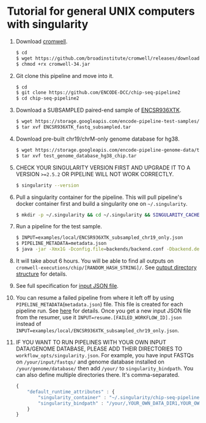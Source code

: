 # Tutorial for general UNIX computers with singularity

1. Download [cromwell](https://github.com/broadinstitute/cromwell).
    ```bash
    $ cd
    $ wget https://github.com/broadinstitute/cromwell/releases/download/34/cromwell-34.jar
    $ chmod +rx cromwell-34.jar
    ```

2. Git clone this pipeline and move into it.
    ```bash
    $ cd
    $ git clone https://github.com/ENCODE-DCC/chip-seq-pipeline2
    $ cd chip-seq-pipeline2
    ```

3. Download a SUBSAMPLED paired-end sample of [ENCSR936XTK](https://www.encodeproject.org/experiments/ENCSR936XTK/).
    ```bash
    $ wget https://storage.googleapis.com/encode-pipeline-test-samples/encode-chip-seq-pipeline/ENCSR936XTK/ENCSR936XTK_fastq_subsampled.tar
    $ tar xvf ENCSR936XTK_fastq_subsampled.tar
    ```

4. Download pre-built chr19/chrM-only genome database for hg38.
    ```bash
    $ wget https://storage.googleapis.com/encode-pipeline-genome-data/test_genome_database_hg38_chr19_chrM_chip.tar
    $ tar xvf test_genome_database_hg38_chip.tar
    ```

5. CHECK YOUR SINGULARITY VERSION FIRST AND UPGRADE IT TO A VERSION `>=2.5.2` OR PIPELINE WILL NOT WORK CORRECTLY.
    ```bash
    $ singularity --version
    ```

6. Pull a singularity container for the pipeline. This will pull pipeline's docker container first and build a singularity one on `~/.singularity`.
    ```bash
    $ mkdir -p ~/.singularity && cd ~/.singularity && SINGULARITY_CACHEDIR=~/.singularity SINGULARITY_PULLFOLDER=~/.singularity singularity pull --name chip-seq-pipeline-v1.1.7.simg -F docker://quay.io/encode-dcc/chip-seq-pipeline:v1.1.7
    ```

7. Run a pipeline for the test sample.
    ```bash
    $ INPUT=examples/local/ENCSR936XTK_subsampled_chr19_only.json
    $ PIPELINE_METADATA=metadata.json
    $ java -jar -Xmx1G -Dconfig.file=backends/backend.conf -Dbackend.default=singularity cromwell-34.jar run chip.wdl -i ${INPUT} -o workflow_opts/singularity.json -m ${PIPELINE_METADATA}
    ```

8. It will take about 6 hours. You will be able to find all outputs on `cromwell-executions/chip/[RANDOM_HASH_STRING]/`. See [output directory structure](output.md) for details.

9. See full specification for [input JSON file](input.md).

10. You can resume a failed pipeline from where it left off by using `PIPELINE_METADATA`(`metadata.json`) file. This file is created for each pipeline run. See [here](../utils/resumer/README.md) for details. Once you get a new input JSON file from the resumer, use it `INPUT=resume.[FAILED_WORKFLOW_ID].json` instead of `INPUT=examples/local/ENCSR936XTK_subsampled_chr19_only.json`.

11. IF YOU WANT TO RUN PIPELINES WITH YOUR OWN INPUT DATA/GENOME DATABASE, PLEASE ADD THEIR DIRECTORIES TO `workflow_opts/singularity.json`. For example, you have input FASTQs on `/your/input/fastqs/` and genome database installed on `/your/genome/database/` then add `/your/` to `singularity_bindpath`. You can also define multiple directories there. It's comma-separated.
    ```javascript
    {
        "default_runtime_attributes" : {
            "singularity_container" : "~/.singularity/chip-seq-pipeline-v1.1.7.simg",
            "singularity_bindpath" : "/your/,YOUR_OWN_DATA_DIR1,YOUR_OWN_DATA_DIR2,..."
        }
    }
    ```